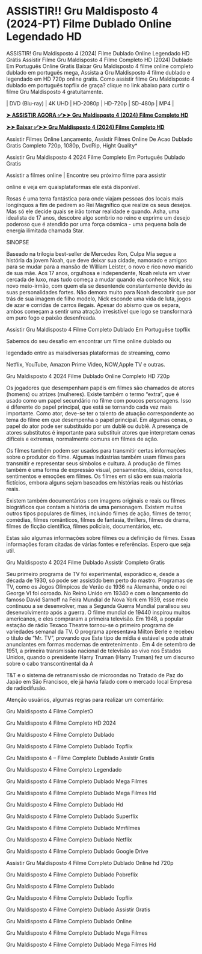 <h1>ASSISTIR!! Gru Maldisposto 4 (2024-PT) Filme Dublado Online Legendado HD</h1>
ASSISTIR! Gru Maldisposto 4 (2024) Filme Dublado Online Legendado HD Grátis Assistir Filme Gru Maldisposto 4 Filme Completo HD (2024) Dublado Em Português Online Gratis Baixar Gru Maldisposto 4 filme online completo dublado em português mega, Assista a Gru Maldisposto 4 filme dublado e legendado em HD 720p online gratis. Como assistir filme Gru Maldisposto 4 dublado em português topflix de graça? clique no link abaixo para curtir o filme Gru Maldisposto 4 gratuitamente.

| DVD (Blu-ray) | 4K UHD | HD-2080p | HD-720p | SD-480p | MP4 |


**[➤ ASSISTIR AGORA ✅➤➤ Gru Maldisposto 4 (2024) Filme Completo HD](https://t.co/ul4vmGRaYv)**


**[➤➤ Baixar ✅➤➤ Gru Maldisposto 4 (2024) Filme Completo HD](https://t.co/ul4vmGRaYv)**


Assistir Filmes Online Lançamento, Assistir Filmes Online De Acao Dublado Gratis Completo 720p, 1080p, DvdRip, Hight Quality*

Assistir Gru Maldisposto 4 2024 Filme Completo Em Português Dublado Gratis

Assistir a filmes online | Encontre seu próximo filme para assistir

online e veja em quaisplataformas ele está disponível.

Rosas é uma terra fantástica para onde viajam pessoas dos locais mais longínquos a fim de pedirem ao Rei Magnífico que realize os seus desejos. Mas só ele decide quais se irão tornar realidade e quando. Asha, uma idealista de 17 anos, descobre algo sombrio no reino e exprime um desejo poderoso que é atendido por uma força cósmica - uma pequena bola de energia ilimitada chamada Star.

SINOPSE

Baseado na trilogia best-seller de Mercedes Ron, Culpa Mía segue a história da jovem Noah, que deve deixar sua cidade, namorado e amigos para se mudar para a mansão de William Leister, o novo e rico novo marido de sua mãe. Aos 17 anos, orgulhosa e independente, Noah reluta em viver cercada de luxo, mas tudo começa a mudar quando ela conhece Nick, seu novo meio-irmão, com quem ela se desentende constantemente devido às suas personalidades fortes. Não demora muito para Noah descobrir que por trás de sua imagem de filho modelo, Nick esconde uma vida de luta, jogos de azar e corridas de carros ilegais. Apesar do abismo que os separa, ambos começam a sentir uma atração irresistível que logo se transformará em puro fogo e paixão desenfreada.

Assistir Gru Maldisposto 4 Filme Completo Dublado Em Portuguêse topflix

Sabemos do seu desafio em encontrar um filme online dublado ou

legendado entre as maisdiversas plataformas de streaming, como

Netflix, YouTube, Amazon Prime Video, NOW,Apple TV e outras.

Gru Maldisposto 4 2024 Filme Dublado Online Completo HD 720p

Os jogadores que desempenham papéis em filmes são chamados de atores (homens) ou atrizes (mulheres). Existe também o termo “extra”, que é usado como um papel secundário no filme com poucos personagens. Isso é diferente do papel principal, que está se tornando cada vez mais importante. Como ator, deve-se ter o talento de atuação correspondente ao tema do filme em que desempenha o papel principal. Em algumas cenas, o papel do ator pode ser substituído por um dublê ou dublê. A presença de atores substitutos é importante para substituir atores que interpretam cenas difíceis e extremas, normalmente comuns em filmes de ação.

Os filmes também podem ser usados para transmitir certas informações sobre o produtor do filme. Algumas indústrias também usam filmes para transmitir e representar seus símbolos e cultura. A produção de filmes também é uma forma de expressão visual, pensamentos, ideias, conceitos, sentimentos e emoções em filmes. Os filmes em si são em sua maioria fictícios, embora alguns sejam baseados em histórias reais ou histórias reais.

Existem também documentários com imagens originais e reais ou filmes biográficos que contam a história de uma personagem. Existem muitos outros tipos populares de filmes, incluindo filmes de ação, filmes de terror, comédias, filmes românticos, filmes de fantasia, thrillers, filmes de drama, filmes de ficção científica, filmes policiais, documentários, etc.

Estas são algumas informações sobre filmes ou a definição de filmes. Essas informações foram citadas de várias fontes e referências. Espero que seja util.

Gru Maldisposto 4 2024 Filme Dublado Assistir Completo Gratis

Seu primeiro programa de TV foi experimental, esporádico e, desde a década de 1930, só pode ser assistido bem perto do mastro. Programas de TV, como os Jogos Olímpicos de Verão de 1936 na Alemanha, onde o rei George VI foi coroado. No Reino Unido em 19340 e com o lançamento do famoso David Sarnoff na Feira Mundial de Nova York em 1939, esse meio continuou a se desenvolver, mas a Segunda Guerra Mundial paralisou seu desenvolvimento após a guerra. O filme mundial de 19440 inspirou muitos americanos, e eles compraram a primeira televisão. Em 1948, a popular estação de rádio Texaco Theatre tornou-se o primeiro programa de variedades semanal da TV. O programa apresentava Milton Berle e recebeu o título de “Mr. TV”, provando que Este tipo de mídia é estável e pode atrair anunciantes em formas modernas de entretenimento . Em 4 de setembro de 1951, a primeira transmissão nacional de televisão ao vivo nos Estados Unidos, quando o presidente Harry Truman (Harry Truman) fez um discurso sobre o cabo transcontinental da A

T&T e o sistema de retransmissão de microondas no Tratado de Paz do Japão em São Francisco, ele já havia falado com o mercado local Empresa de radiodifusão.

Atenção usuários, algumas regras para realizar um comentário:


Gru Maldisposto 4 Filme CompletO

Gru Maldisposto 4 Filme Completo HD 2024

Gru Maldisposto 4 Filme Completo Dublado

Gru Maldisposto 4 Filme Completo Dublado Topflix

Gru Maldisposto 4 – Filme Completo Dublado Assistir Gratis

Gru Maldisposto 4 Filme Completo Legendado

Gru Maldisposto 4 Filme Completo Dublado Mega Filmes

Gru Maldisposto 4 Filme Completo Dublado Mega Filmes Hd

Gru Maldisposto 4 Filme Completo Dublado Hd

Gru Maldisposto 4 Filme Completo Dublado Superflix

Gru Maldisposto 4 Filme Completo Dublado Mmfilmes

Gru Maldisposto 4 Filme Completo Dublado Netflix

Gru Maldisposto 4 Filme Completo Dublado Google Drive

Assistir Gru Maldisposto 4 Filme Completo Dublado Online hd 720p

Gru Maldisposto 4 Filme Completo Dublado Pobreflix

Gru Maldisposto 4 Filme Completo Dublado

Gru Maldisposto 4 Filme Completo Dublado Topflix

Gru Maldisposto 4 Filme Completo Dublado Assistir Gratis

Gru Maldisposto 4 Filme Completo Dublado Online

Gru Maldisposto 4 Filme Completo Dublado Mega Filmes

Gru Maldisposto 4 Filme Completo Dublado Mega Filmes Hd
